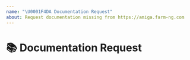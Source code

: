 ```yaml
---
name: "\U0001F4DA Documentation Request"
about: Request documentation missing from https://amiga.farm-ng.com
---
```


# 📚 Documentation Request

<!-- A clear and concise description of what content in https://
amiga.farm-ng.com you would like to see. If this has to do with
the general https://farm-ng.com/ website, please seek farm-ng
Community Support at https://discourse.farm-ng.com/ -->
